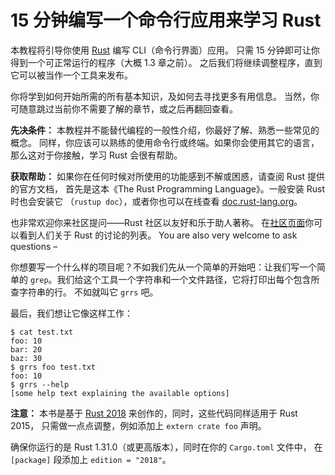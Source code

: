 # 15 分钟编写一个命令行应用来学习 Rust

本教程将引导你使用 [Rust] 编写 CLI（命令行界面）应用。
只需 15 分钟即可让你得到一个可正常运行的程序（大概 1.3 章之前）。
之后我们将继续调整程序，直到它可以被当作一个工具来发布。

[Rust]: https://rust-lang.org/

你将学到如何开始所需的所有基本知识，及如何去寻找更多有用信息。
当然，你可随意跳过当前你不需要了解的章节，或之后再翻回查看。

<aside>

**先决条件：**
本教程并不能替代编程的一般性介绍，你最好了解、熟悉一些常见的概念。
同样，你应该可以熟练的使用命令行或终端。如果你会使用其它的语言，
那么这对于你接触，学习 Rust 会很有帮助。 

**获取帮助：**
如果你在任何时候对所使用的功能感到不解或困惑，请查阅 Rust 提供的官方文档，
首先是这本《The Rust Programming Language》。一般安装 Rust 时也会安装它
（`rustup doc`），或者你也可以在线查看 [doc.rust-lang.org]。

[doc.rust-lang.org]: https://doc.rust-lang.org

也非常欢迎你来社区提问——Rust 社区以友好和乐于助人著称。
在[社区页面]你可以看到人们关于 Rust 的讨论的列表。
You are also very welcome to ask questions –

[社区页面]: https://www.rust-lang.org/community

</aside>

你想要写一个什么样的项目呢？不如我们先从一个简单的开始吧：让我们写一个简单的
`grep`。我们给这个工具一个字符串和一个文件路径，它将打印出每个包含所查字符串的行。
不如就叫它 `grrs` 吧。

最后，我们想让它像这样工作：

```console
$ cat test.txt
foo: 10
bar: 20
baz: 30
$ grrs foo test.txt
foo: 10
$ grrs --help
[some help text explaining the available options]
```

<aside class="note">

**注意：**
本书是基于 [Rust 2018] 来创作的，同时，这些代码同样适用于 Rust 2015，
只需做一点点调整，例如添加上 `extern crate foo` 声明。

确保你运行的是 Rust 1.31.0（或更高版本），同时在你的 `Cargo.toml` 文件中，
在 `[package]` 段添加上 `edition = "2018"`。

[Rust 2018]: https://doc.rust-lang.org/edition-guide/index.html

</aside>
